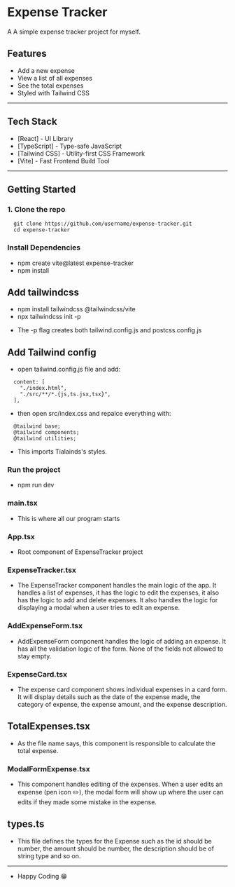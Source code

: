 # Expense Tracker

A A simple expense tracker project for myself.

## Features

- Add a new expense
- View a list of all expenses
- See the total expenses
- Styled with Tailwind CSS

---

## Tech Stack

- [React] - UI Library
- [TypeScript] - Type-safe JavaScript
- [Tailwind CSS] - Utility-first CSS Framework
- [Vite] - Fast Frontend Build Tool

---

## Getting Started

### 1. Clone the repo

```
  git clone https://github.com/username/expense-tracker.git
  cd expense-tracker
```

### Install Dependencies

- npm create vite@latest expense-tracker
- npm install

## Add tailwindcss

- npm install tailwindcss @tailwindcss/vite
- npx tailwindcss init -p

* The -p flag creates both tailwind.config.js and postcss.config.js

## Add Tailwind config

- open tailwind.config.js file and add:

```
  content: [
    "./index.html",
    "./src/**/*.{js,ts.jsx,tsx}",
  ],
```

- then open src/index.css and repalce everything with:

```
  @tailwind base;
  @tailwind components;
  @tailwind utilities;
```

- This imports Tialainds's styles.

### Run the project

- npm run dev

### main.tsx

- This is where all our program starts

### App.tsx

- Root component of ExpenseTracker project

### ExpenseTracker.tsx

- The ExpenseTracker component handles the main logic of the app. It handles a list of expenses, it has the logic to edit the expenses, it also has the logic to add and delete expenses. It also handles the logic for displaying a modal when a user tries to edit an expense.

### AddExpenseForm.tsx

- AddExpenseForm component handles the logic of adding an expense. It has all the validation logic of the form. None of the fields not allowed to stay empty. 

### ExpenseCard.tsx

- The expense card component shows individual expenses in a card form. It will display details such as the date of the expense made, the category of expense, the expense amount, and the expense description.

## TotalExpenses.tsx

- As the file name says, this component is responsible to calculate the total expense.

### ModalFormExpense.tsx

- This component handles editing of the expenses. When a user edits an expense (pen icon ✏️), the modal form will show up where the user can edits if they made some mistake in the expense.

## types.ts

- This file defines the types for the Expense such as the id should be number, the amount should be number, the description should be of string type and so on.

---

- Happy Coding 😁
